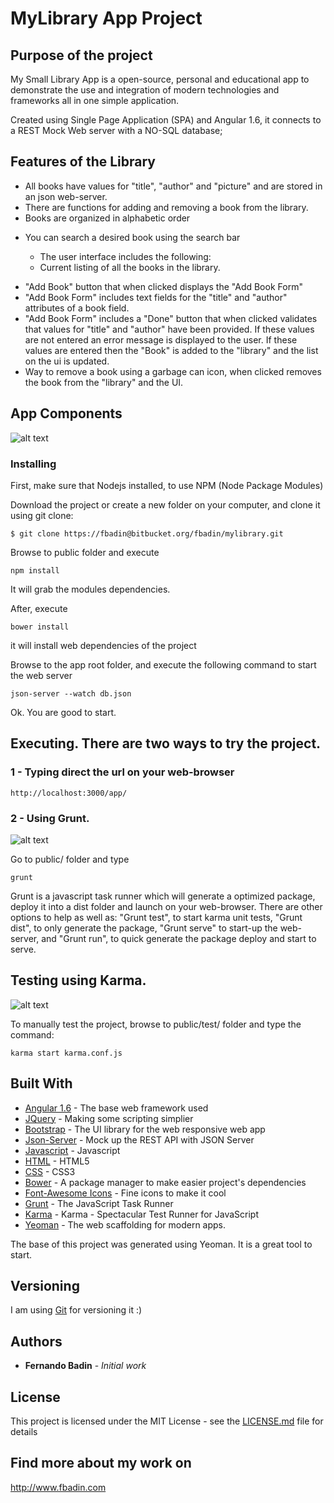 # MyLibrary App Project

## Purpose of the project

My Small Library App is a open-source, personal and educational app to demonstrate the use and integration of modern technologies and frameworks all in one simple application. 
 
Created using Single Page Application (SPA) and Angular 1.6, it connects to a REST Mock Web server with a NO-SQL database;

## Features of the Library
	
* All books have values for "title", "author" and "picture" and are stored in an json web-server.
* There  are functions for adding and removing a book from the library.
* Books are organized in alphabetic order

- You can search a desired book using the search bar
 	
    - The user interface includes the following:
    - Current listing of all the books in the library.
*   "Add Book" button that when clicked displays the "Add Book Form"
*   "Add Book Form" includes text fields for the "title" and "author" attributes of a book field.
*   "Add Book Form" includes a "Done" button that when clicked validates that values for "title" and "author" have 
       been provided. If these values are not entered an error message is displayed to the user. 
       If these values are entered then the "Book" is added to the "library" and the list on the ui is updated.
*   Way to remove a book using a garbage can icon, when clicked removes the book from the "library" and the UI.

## App Components

![alt text](http://www.buddyget.net/static/img/mylibrary.png "Components Design")

### Installing

First, make sure that Nodejs installed, to use NPM (Node Package Modules)

Download the project or create a new folder on your computer, and clone it using git clone:

```
$ git clone https://fbadin@bitbucket.org/fbadin/mylibrary.git 
```

Browse to public folder and execute
```
npm install
```
It will grab the modules dependencies. 

After, execute
```
bower install
```
it will install web dependencies of the project

Browse to the app root folder, and execute the following command to start the web server

```
json-server --watch db.json
```
Ok. You are good to start.

## Executing. There are two ways to try the project.

### 1 - Typing direct the url on your web-browser
```
http://localhost:3000/app/
```

### 2 - Using Grunt.
![alt text](https://gruntjs.com/img/og.png "Grunt")

Go to public/ folder and type
```
grunt
```

Grunt is a javascript task runner which will generate a optimized package, deploy it into a dist folder and launch on your web-browser. There are other options to help as well as: "Grunt test", to start karma unit tests, "Grunt dist", to only generate the package, "Grunt serve" to start-up the web-server, and "Grunt run", to quick generate the package deploy and start to serve.

## Testing using Karma.
![alt text](https://karma-runner.github.io/assets/img/banner.png "Karma")

To manually test the project, browse to public/test/ folder and type the command:

```
karma start karma.conf.js
``` 

## Built With

* [Angular 1.6](https://angularjs.org/) -  The base web framework used
* [JQuery](https://jquery.com/) - Making some scripting simplier
* [Bootstrap](http://getbootstrap.com/) - The UI library for the web responsive web app
* [Json-Server](http://www.betterpixels.co.uk/projects/2015/05/09/mock-up-your-rest-api-with-json-server/) - Mock up the REST API with JSON Server
* [Javascript](https://www.javascript.com/) - Javascript
* [HTML](http://html.com/) - HTML5
* [CSS](https://www.w3schools.com/cssref/) - CSS3
* [Bower](https://bower.io/) - A package manager to make easier project's dependencies
* [Font-Awesome Icons](http://fontawesome.io/icons/) - Fine icons to make it cool
* [Grunt](https://gruntjs.com/) - The JavaScript Task Runner
* [Karma](karma-runner.github.io) - Karma - Spectacular Test Runner for JavaScript
* [Yeoman](http://yeoman.io/) - The web scaffolding for modern apps.

The base of this project was generated using Yeoman. It is a great tool to start. 

## Versioning

I am using [Git]() for versioning it :)

## Authors

* **Fernando Badin** - *Initial work* 

## License

This project is licensed under the MIT License - see the [LICENSE.md](LICENSE.md) file for details

## Find more about my work on

http://www.fbadin.com